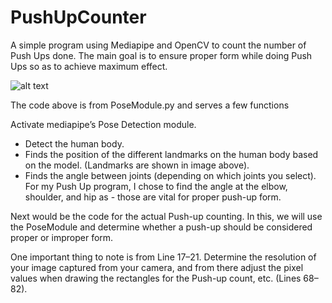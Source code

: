 # PushUpCounter
A simple program using Mediapipe and OpenCV to count the number of Push Ups done. The main goal is to ensure proper form while doing Push Ups so as to achieve maximum effect. 

![alt text](https://miro.medium.com/v2/resize:fit:1400/format:webp/1*JJCbfzhTySIqKr1L5pDkpQ.png)

The code above is from PoseModule.py and serves a few functions

Activate mediapipe’s Pose Detection module.
- Detect the human body.
- Finds the position of the different landmarks on the human body based on the model. (Landmarks are shown in image above).
- Finds the angle between joints (depending on which joints you select). For my Push Up program, I chose to find the angle at the elbow, shoulder, and hip as - those are vital for proper push-up form.

Next would be the code for the actual Push-up counting. In this, we will use the PoseModule and determine whether a push-up should be considered proper or improper form.

One important thing to note is from Line 17–21. Determine the resolution of your image captured from your camera, and from there adjust the pixel values when drawing the rectangles for the Push-up count, etc. (Lines 68–82).
